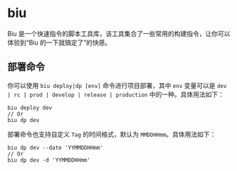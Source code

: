 # biu

Biu 是一个快速指令的脚本工具库，该工具集合了一些常用的构建指令，让你可以体验到“Biu 的一下就搞定了”的快感。

## 部署命令

你可以使用 `biu deploy|dp [env]` 命令进行项目部署，其中 `env` 变量可以是 `dev | rc | prod | develop | release | production` 中的一种。具体用法如下：

```shell
biu deploy dev
// Or
biu dp dev
```

部署命令也支持自定义 `Tag` 的时间格式，默认为 `MMDDHHmm`。具体用法如下：

```shell
biu dp dev --date 'YYMMDDHHmm'
// Or
biu dp dev -d 'YYMMDDHHmm'
```
